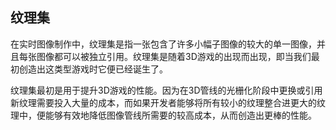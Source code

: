 ##	纹理集

在实时图像制作中，纹理集是指一张包含了许多小幅子图像的较大的单一图像，并且每张图像都可以被独立引用。纹理集是随着3D游戏的出现而出现，即当我们最初创造出这类型游戏时它便已经诞生了。

纹理集最初是用于提升3D游戏的性能。因为在3D管线的光栅化阶段中更换或引用新纹理需要投入大量的成本，而如果开发者能够将所有较小的纹理整合进更大的纹理中，便能够有效地降低图像管线所需要的较高成本，从而创造出更棒的性能。